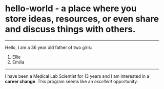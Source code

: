 # hello-world - a place where you store ideas, resources, or even share and discuss things with others.
---
Hello, I am a 36 year old father of two girls:
1. Ellie
2. Emilia
---
I have been a Medical Lab Scientist for 13 years and I am interested in a **career change**. This program seems like an *excellent* opportunity. 
